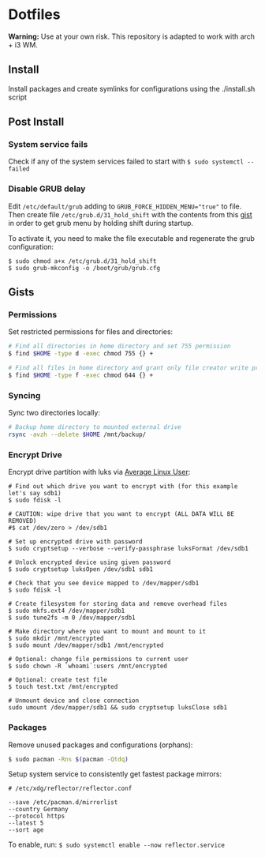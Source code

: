 # Dotfiles

**Warning:** Use at your own risk. This repository is adapted to work with arch + i3 WM.

## Install

Install packages and create symlinks for configurations using the ./install.sh script

## Post Install

### System service fails

Check if any of the system services failed to start with `$ sudo systemctl --failed`

### Disable GRUB delay

Edit `/etc/default/grub` adding to `GRUB_FORCE_HIDDEN_MENU="true"` to file. Then create file `/etc/grub.d/31_hold_shift` with the contents from this [gist](https://gist.githubusercontent.com/anonymous/8eb2019db2e278ba99be/raw/257f15100fd46aeeb8e33a7629b209d0a14b9975/gistfile1.sh) in order to get grub menu by holding shift during startup.

To activate it, you need to make the file executable and regenerate the grub configuration:

```shell
$ sudo chmod a+x /etc/grub.d/31_hold_shift
$ sudo grub-mkconfig -o /boot/grub/grub.cfg
```

## Gists

### Permissions

Set restricted permissions for files and directories:

```bash
# Find all directories in home directory and set 755 permission
$ find $HOME -type d -exec chmod 755 {} +

# Find all files in home directory and grant only file creator write privs
$ find $HOME -type f -exec chmod 644 {} +
```

### Syncing

Sync two directories locally:

```bash
# Backup home directory to mounted external drive
rsync -avzh --delete $HOME /mnt/backup/
```

### Encrypt Drive

Encrypt drive partition with luks via [Average Linux User](https://www.youtube.com/watch?v=ch-wzDyo-wU):

```
# Find out which drive you want to encrypt with (for this example let's say sdb1)
$ sudo fdisk -l

# CAUTION: wipe drive that you want to encrypt (ALL DATA WILL BE REMOVED) 
#$ cat /dev/zero > /dev/sdb1

# Set up encrypted drive with password
$ sudo cryptsetup --verbose --verify-passphrase luksFormat /dev/sdb1

# Unlock encrypted device using given password
$ sudo cryptsetup luksOpen /dev/sdb1 sdb1

# Check that you see device mapped to /dev/mapper/sdb1
$ sudo fdisk -l

# Create filesystem for storing data and remove overhead files
$ sudo mkfs.ext4 /dev/mapper/sdb1
$ sudo tune2fs -m 0 /dev/mapper/sdb1

# Make directory where you want to mount and mount to it
$ sudo mkdir /mnt/encrypted
$ sudo mount /dev/mapper/sdb1 /mnt/encrypted

# Optional: change file permissions to current user
$ sudo chown -R `whoami`:users /mnt/encrypted

# Optional: create test file
$ touch test.txt /mnt/encrypted

# Unmount device and close connection
sudo umount /dev/mapper/sdb1 && sudo cryptsetup luksClose sdb1
```

### Packages

Remove unused packages and configurations (orphans):

```bash
$ sudo pacman -Rns $(pacman -Qtdq)
```

Setup system service to consistently get fastest package mirrors:

```
# /etc/xdg/reflector/reflector.conf

--save /etc/pacman.d/mirrorlist
--country Germany
--protocol https
--latest 5
--sort age
```

To enable, run: `$ sudo systemctl enable --now reflector.service`
